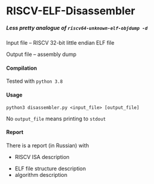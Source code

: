 # RISCV-ELF-Disassembler

##### Less pretty analogue of `riscv64-unknown-elf-objdump -d `

Input file – RISCV 32-bit little endian ELF file

Output file – assembly dump

#### Compilation

Tested with `python 3.8`

#### Usage

```
python3 disassembler.py <input_file> [output_file]
```

No `output_file` means printing to `stdout`

#### Report

There is a report (in Russian) with

+ RISCV ISA description

- ELF file structure description
- algorithm description



